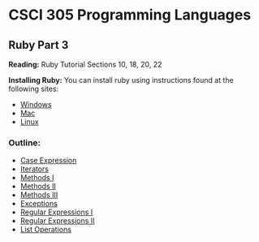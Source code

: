 # CSCI 305 Programming Languages

## Ruby Part 3

**Reading:** Ruby Tutorial Sections 10, 18, 20, 22

**Installing Ruby:** You can install ruby using instructions found at the following sites:
* [Windows](https://rubyinstaller.org/)
* [Mac](https://www.ruby-lang.org/en/documentation/installation/#homebrew)
* [Linux](https://www.ruby-lang.org/en/documentation/installation/#apt)

### Outline:
* [Case Expression](https://raw.githubusercontent.com/CSCI305/csci305-ruby-examples/blob/master/basic/example17.rb)
* [Iterators](https://raw.githubusercontent.com/CSCI305/csci305-ruby-examples/blob/master/basic/example18.rb)
* [Methods I](https://raw.githubusercontent.com/CSCI305/csci305-ruby-examples/blob/master/basic/example19.rb)
* [Methods II](https://raw.githubusercontent.com/CSCI305/csci305-ruby-examples/blob/master/basic/example20.rb)
* [Methods III](https://raw.githubusercontent.com/CSCI305/csci305-ruby-examples/blob/master/basic/example21.rb)
* [Exceptions](https://raw.githubusercontent.com/CSCI305/csci305-ruby-examples/blob/master/basic/example22.rb)
* [Regular Expressions I](https://raw.githubusercontent.com/CSCI305/csci305-ruby-examples/blob/master/basic/example23.rb)
* [Regular Expressions II](https://raw.githubusercontent.com/CSCI305/csci305-ruby-examples/blob/master/basic/example24.rb)
* [List Operations](https://raw.githubusercontent.com/CSCI305/csci305-ruby-examples/blob/master/basic/example25.rb)
